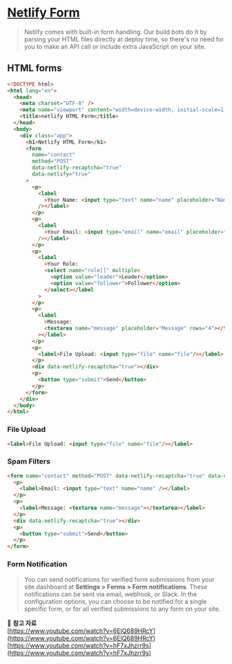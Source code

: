 # [Netlify Form](https://docs.netlify.com/forms/setup/#submit-forms-via-ajax)

> Netlify comes with built-in form handling. Our build bots do it by parsing your HTML files directly at deploy time, so there's no need for you to make an API call or include extra JavaScript on your site.

## HTML forms
```html
<!DOCTYPE html>
<html lang="en">
  <head>
    <meta charset="UTF-8" />
    <meta name="viewport" content="width=device-width, initial-scale=1.0" />
    <title>netlify HTML Form</title>
  </head>
  <body>
    <div class="app">
      <h1>Netlify HTML Form</h1>
      <form
        name="contact"
        method="POST"
        data-netlify-recaptcha="true"
        data-netlify="true"
      >
        <p>
          <label
            >Your Name: <input type="text" name="name" placeholder="Name"
          /></label>
        </p>
        <p>
          <label
            >Your Email: <input type="email" name="email" placeholder="Email"
          /></label>
        </p>
        <p>
          <label
            >Your Role:
            <select name="role[]" multiple>
              <option value="leader">Leader</option>
              <option value="follower">Follower</option>
            </select></label
          >
        </p>
        <p>
          <label
            >Message:
            <textarea name="message" placeholder="Message" rows="4"></textarea
          ></label>
        </p>
        <p>
          <label>File Upload: <input type="file" name="file"/></label> 
        </p>
        <div data-netlify-recaptcha="true"></div> 
        <p>
          <button type="submit">Send</button>
        </p>
      </form>
    </div>
  </body>
</html>
```

### File Upload
```html
<label>File Upload: <input type="file" name="file"/></label> 
```


### Spam Filters
```html
<form name="contact" method="POST" data-netlify-recaptcha="true" data-netlify="true">
  <p>
    <label>Email: <input type="text" name="name" /></label>
  </p>
  <p>
    <label>Message: <textarea name="message"></textarea></label>
  </p>
  <div data-netlify-recaptcha="true"></div>
  <p>
    <button type="submit">Send</button>
  </p>
</form>
```

### Form Notification
> You can send notifications for verified form submissions from your site dashboard at **Settings > Forms > Form notifications**. These notifications can be sent via email, webhook, or Slack. In the configuration options, you can choose to be notified for a single specific form, or for all verified submissions to any form on your site.

:memo: **참고 자료**   
[https://www.youtube.com/watch?v=6ElQ689HRcY](https://www.youtube.com/watch?v=6ElQ689HRcY)   
[https://www.youtube.com/watch?v=hF7xJhzrr9s](https://www.youtube.com/watch?v=hF7xJhzrr9s)   




